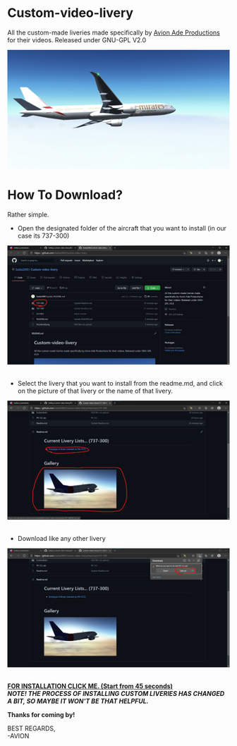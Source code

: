 
# Custom-video-livery
All the custom-made liveries made specifically by <a href=https://www.youtube.com/channel/UCD2npzRc_17aVfrnkOM4wkw>Avion Ade Productions</a> for their videos. Released under GNU-GPL V2.0

<img src=https://github.com/Sadia2000/Custom-video-livery/blob/main/thumbnail.png alt=777-Emirates>

# How To Download? 
Rather simple.

<ul>
  <li>Open the designated folder of the aircraft that you want to install (in our case its 737-300)</li>
</ul>

<img src=https://github.com/Sadia2000/Custom-video-livery/blob/main/tutorial/Screenshot%202021-05-16%20093833.jpg alt=tutorial_1 width=800px><br><br>

<ul>
  <li>Select the livery that you want to install from the readme.md, and click on the picture of that livery or the name of that livery.</li>
</ul>

<img src=https://github.com/Sadia2000/Custom-video-livery/blob/main/tutorial/Screenshot%202021-05-16%20094053.png alt=tutorial_2 width=800px><br><br>

<ul>
  <li>Download like any other livery</li>
</ul>

<img src=https://github.com/Sadia2000/Custom-video-livery/blob/main/tutorial/Screenshot%202021-05-16%20094123.png alt=tutorial_3 width=800px><br><br>

<a href=https://youtu.be/3hEVn2_JgfE?t_45><b>FOR INSTALLATION CLICK ME. (Start from 45 seconds)</b></a><br>
<b><i>NOTE! THE PROCESS OF INSTALLING CUSTOM LIVERIES HAS CHANGED A BIT, SO MAYBE IT WON'T BE THAT HELPFUL.</i></b>

<b>Thanks for coming by!</b>

BEST REGARDS,<br>
-AVION
